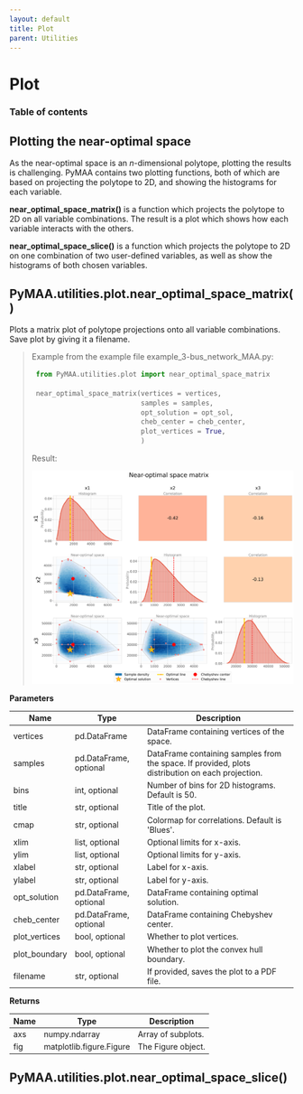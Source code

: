 ```yaml
---
layout: default
title: Plot
parent: Utilities
---
```


# Plot

### Table of contents

## Plotting the near-optimal space

As the near-optimal space is an *n*-dimensional polytope, plotting the results is challenging. PyMAA contains two plotting functions, both of which are based on projecting the polytope to 2D, and showing the histograms for each variable. 

**near_optimal_space_matrix()** is a function which projects the polytope to 2D on all variable combinations. The result is a plot which shows how each variable interacts with the others.

**near_optimal_space_slice()** is a function which projects the polytope to 2D on one combination of two user-defined variables, as well as show the histograms of both chosen variables. 

## PyMAA.utilities.plot.near_optimal_space_matrix()

Plots a matrix plot of polytope projections onto all variable combinations. Save plot by giving it a filename.

> Example from the example file example_3-bus_network_MAA.py: 
> 
> ```Python
>  from PyMAA.utilities.plot import near_optimal_space_matrix
> 
>  near_optimal_space_matrix(vertices = vertices,
>                            samples = samples,
>                            opt_solution = opt_sol,
>                            cheb_center = cheb_center,
>                            plot_vertices = True,
>                            )
> ```
> 
> Result:
> 
> ![](matrix_plot_example.png)

**Parameters**

| Name          | Type                   | Description                                                                                      |
| ------------- | ---------------------- | ------------------------------------------------------------------------------------------------ |
| vertices      | pd.DataFrame           | DataFrame containing vertices of the space.                                                      |
| samples       | pd.DataFrame, optional | DataFrame containing samples from the space. If provided, plots distribution on each projection. |
| bins          | int, optional          | Number of bins for 2D histograms. Default is 50.                                                 |
| title         | str, optional          | Title of the plot.                                                                               |
| cmap          | str, optional          | Colormap for correlations. Default is 'Blues'.                                                   |
| xlim          | list, optional         | Optional limits for x-axis.                                                                      |
| ylim          | list, optional         | Optional limits for y-axis.                                                                      |
| xlabel        | str, optional          | Label for x-axis.                                                                                |
| ylabel        | str, optional          | Label for y-axis.                                                                                |
| opt_solution  | pd.DataFrame, optional | DataFrame containing optimal solution.                                                           |
| cheb_center   | pd.DataFrame, optional | DataFrame containing Chebyshev center.                                                           |
| plot_vertices | bool, optional         | Whether to plot vertices.                                                                        |
| plot_boundary | bool, optional         | Whether to plot the convex hull boundary.                                                        |
| filename      | str, optional          | If provided, saves the plot to a PDF file.                                                       |

**Returns**

| Name | Type                     | Description        |
| ---- | ------------------------ | ------------------ |
| axs  | numpy.ndarray            | Array of subplots. |
| fig  | matplotlib.figure.Figure | The Figure object. |

## PyMAA.utilities.plot.near_optimal_space_slice()
